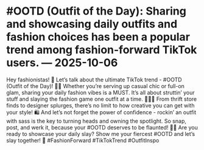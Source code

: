 # #OOTD (Outfit of the Day): Sharing and showcasing daily outfits and fashion choices has been a popular trend among fashion-forward TikTok users. — 2025-10-06

Hey fashionistas! 🌟 Let’s talk about the ultimate TikTok trend - #OOTD (Outfit of the Day)! 💃🏻 Whether you’re serving up casual chic or full-on glam, sharing your daily fashion vibes is a MUST. It’s all about struttin’ your stuff and slaying the fashion game one outfit at a time. 💁🏼‍♀️ From thrift store finds to designer splurges, there’s no limit to how creative you can get with your style! 🛍️ And let’s not forget the power of confidence - rockin’ an outfit with sass is the key to turning heads and owning the spotlight. So snap, post, and werk it, because your #OOTD deserves to be flaunted! 📸✨ Are you ready to showcase your daily slay? Show me your fiercest #OOTD and let’s slay together! 💋 #FashionForward #TikTokTrend #OutfitInspo